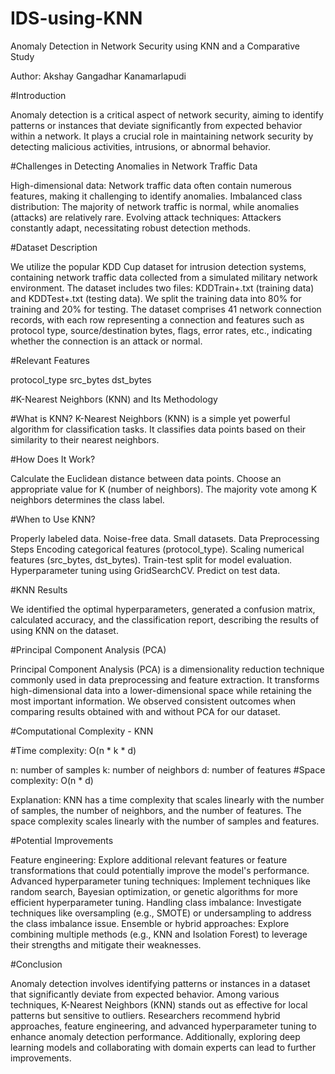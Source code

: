 # IDS-using-KNN

Anomaly Detection in Network Security using KNN and a Comparative Study

Author: Akshay Gangadhar Kanamarlapudi

#Introduction

Anomaly detection is a critical aspect of network security, aiming to identify patterns or instances that deviate significantly from expected behavior within a network. It plays a crucial role in maintaining network security by detecting malicious activities, intrusions, or abnormal behavior.

#Challenges in Detecting Anomalies in Network Traffic Data

High-dimensional data: Network traffic data often contain numerous features, making it challenging to identify anomalies.
Imbalanced class distribution: The majority of network traffic is normal, while anomalies (attacks) are relatively rare.
Evolving attack techniques: Attackers constantly adapt, necessitating robust detection methods.

#Dataset Description

We utilize the popular KDD Cup dataset for intrusion detection systems, containing network traffic data collected from a simulated military network environment. The dataset includes two files: KDDTrain+.txt (training data) and KDDTest+.txt (testing data). We split the training data into 80% for training and 20% for testing.
The dataset comprises 41 network connection records, with each row representing a connection and features such as protocol type, source/destination bytes, flags, error rates, etc., indicating whether the connection is an attack or normal.

#Relevant Features

protocol_type
src_bytes
dst_bytes

#K-Nearest Neighbors (KNN) and Its Methodology

#What is KNN?
K-Nearest Neighbors (KNN) is a simple yet powerful algorithm for classification tasks. It classifies data points based on their similarity to their nearest neighbors.

#How Does It Work?

Calculate the Euclidean distance between data points.
Choose an appropriate value for K (number of neighbors).
The majority vote among K neighbors determines the class label.

#When to Use KNN?

Properly labeled data.
Noise-free data.
Small datasets.
Data Preprocessing Steps
Encoding categorical features (protocol_type).
Scaling numerical features (src_bytes, dst_bytes).
Train-test split for model evaluation.
Hyperparameter tuning using GridSearchCV.
Predict on test data.

#KNN Results

We identified the optimal hyperparameters, generated a confusion matrix, calculated accuracy, and the classification report, describing the results of using KNN on the dataset.

#Principal Component Analysis (PCA)

Principal Component Analysis (PCA) is a dimensionality reduction technique commonly used in data preprocessing and feature extraction. It transforms high-dimensional data into a lower-dimensional space while retaining the most important information. We observed consistent outcomes when comparing results obtained with and without PCA for our dataset.

#Computational Complexity - KNN

#Time complexity: O(n * k * d)

n: number of samples
k: number of neighbors
d: number of features
#Space complexity: O(n * d)

Explanation: KNN has a time complexity that scales linearly with the number of samples, the number of neighbors, and the number of features. The space complexity scales linearly with the number of samples and features.

#Potential Improvements

Feature engineering: Explore additional relevant features or feature transformations that could potentially improve the model's performance.
Advanced hyperparameter tuning techniques: Implement techniques like random search, Bayesian optimization, or genetic algorithms for more efficient hyperparameter tuning.
Handling class imbalance: Investigate techniques like oversampling (e.g., SMOTE) or undersampling to address the class imbalance issue.
Ensemble or hybrid approaches: Explore combining multiple methods (e.g., KNN and Isolation Forest) to leverage their strengths and mitigate their weaknesses.

#Conclusion

Anomaly detection involves identifying patterns or instances in a dataset that significantly deviate from expected behavior. Among various techniques, K-Nearest Neighbors (KNN) stands out as effective for local patterns but sensitive to outliers. Researchers recommend hybrid approaches, feature engineering, and advanced hyperparameter tuning to enhance anomaly detection performance. Additionally, exploring deep learning models and collaborating with domain experts can lead to further improvements.
